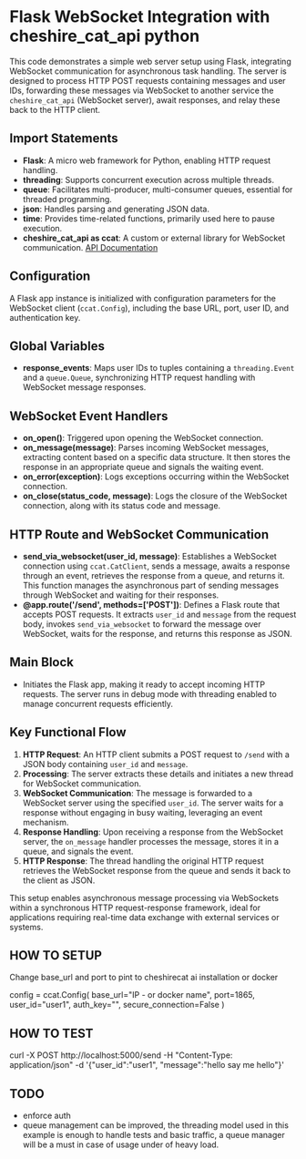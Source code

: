 # Flask WebSocket Integration with cheshire_cat_api python

This code demonstrates a simple web server setup using Flask, integrating WebSocket communication for asynchronous task handling. The server is designed to process HTTP POST requests containing messages and user IDs, forwarding these messages via WebSocket to another service the `cheshire_cat_api` (WebSocket server), await responses, and relay these back to the HTTP client.

## Import Statements

- **Flask**: A micro web framework for Python, enabling HTTP request handling.
- **threading**: Supports concurrent execution across multiple threads.
- **queue**: Facilitates multi-producer, multi-consumer queues, essential for threaded programming.
- **json**: Handles parsing and generating JSON data.
- **time**: Provides time-related functions, primarily used here to pause execution.
- **cheshire_cat_api as ccat**: A custom or external library for WebSocket communication. [API Documentation](https://cheshire-cat-ai.github.io/docs/technical/clientlib/clientlib-python/)

## Configuration

A Flask app instance is initialized with configuration parameters for the WebSocket client (`ccat.Config`), including the base URL, port, user ID, and authentication key.

## Global Variables

- **response_events**: Maps user IDs to tuples containing a `threading.Event` and a `queue.Queue`, synchronizing HTTP request handling with WebSocket message responses.

## WebSocket Event Handlers

- **on_open()**: Triggered upon opening the WebSocket connection.
- **on_message(message)**: Parses incoming WebSocket messages, extracting content based on a specific data structure. It then stores the response in an appropriate queue and signals the waiting event.
- **on_error(exception)**: Logs exceptions occurring within the WebSocket connection.
- **on_close(status_code, message)**: Logs the closure of the WebSocket connection, along with its status code and message.

## HTTP Route and WebSocket Communication

- **send_via_websocket(user_id, message)**: Establishes a WebSocket connection using `ccat.CatClient`, sends a message, awaits a response through an event, retrieves the response from a queue, and returns it. This function manages the asynchronous part of sending messages through WebSocket and waiting for their responses.
- **@app.route('/send', methods=['POST'])**: Defines a Flask route that accepts POST requests. It extracts `user_id` and `message` from the request body, invokes `send_via_websocket` to forward the message over WebSocket, waits for the response, and returns this response as JSON.

## Main Block

- Initiates the Flask app, making it ready to accept incoming HTTP requests. The server runs in debug mode with threading enabled to manage concurrent requests efficiently.


## Key Functional Flow

1. **HTTP Request**: An HTTP client submits a POST request to `/send` with a JSON body containing `user_id` and `message`.
2. **Processing**: The server extracts these details and initiates a new thread for WebSocket communication.
3. **WebSocket Communication**: The message is forwarded to a WebSocket server using the specified `user_id`. The server waits for a response without engaging in busy waiting, leveraging an event mechanism.
4. **Response Handling**: Upon receiving a response from the WebSocket server, the `on_message` handler processes the message, stores it in a queue, and signals the event.
5. **HTTP Response**: The thread handling the original HTTP request retrieves the WebSocket response from the queue and sends it back to the client as JSON.

This setup enables asynchronous message processing via WebSockets within a synchronous HTTP request-response framework, ideal for applications requiring real-time data exchange with external services or systems.


## HOW TO SETUP
Change base_url and port to pint to cheshirecat ai installation or docker

config = ccat.Config(
    base_url="IP - or docker name",
    port=1865,
    user_id="user1",
    auth_key="",
    secure_connection=False
)

## HOW TO TEST

 curl -X POST http://localhost:5000/send -H "Content-Type: application/json" -d '{"user_id":"user1", "message":"hello say me hello"}'

## TODO

- enforce auth
- queue management can be improved, the threading model used in this example is enough to handle tests and basic traffic, a queue manager will be a must in case of usage under of heavy load.
  
